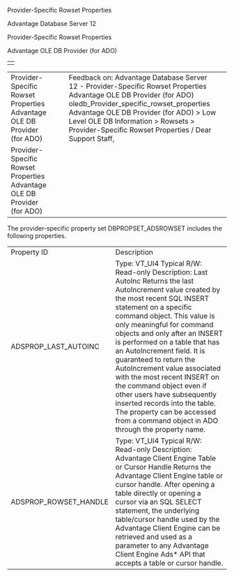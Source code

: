 Provider-Specific Rowset Properties




Advantage Database Server 12  

Provider-Specific Rowset Properties

Advantage OLE DB Provider (for ADO)

|  |
| --- |
|  |

|  |  |  |  |  |
| --- | --- | --- | --- | --- |
| Provider-Specific Rowset Properties  Advantage OLE DB Provider (for ADO) |  |  | Feedback on: Advantage Database Server 12 - Provider-Specific Rowset Properties Advantage OLE DB Provider (for ADO) oledb\_Provider\_specific\_rowset\_properties Advantage OLE DB Provider (for ADO) > Low Level OLE DB Information > Rowsets > Provider-Specific Rowset Properties / Dear Support Staff, |  |
| Provider-Specific Rowset Properties  Advantage OLE DB Provider (for ADO) |  |  |  |  |

The provider-specific property set DBPROPSET\_ADSROWSET includes the following properties.

|  |  |
| --- | --- |
| Property ID | Description |
| ADSPROP\_LAST\_AUTOINC | Type: VT\_UI4  Typical R/W: Read-only  Description: Last AutoInc  Returns the last AutoIncrement value created by the most recent SQL INSERT statement on a specific command object. This value is only meaningful for command objects and only after an INSERT is performed on a table that has an AutoIncrement field. It is guaranteed to return the AutoIncrement value associated with the most recent INSERT on the command object even if other users have subsequently inserted records into the table. The property can be accessed from a command object in ADO through the property name. |
| ADSPROP\_ROWSET\_HANDLE | Type: VT\_UI4  Typical R/W: Read-only  Description: Advantage Client Engine Table or Cursor Handle  Returns the Advantage Client Engine table or cursor handle. After opening a table directly or opening a cursor via an SQL SELECT statement, the underlying table/cursor handle used by the Advantage Client Engine can be retrieved and used as a parameter to any Advantage Client Engine Ads\* API that accepts a table or cursor handle. |